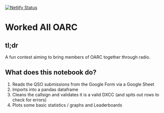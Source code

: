 [![Netlify Status](https://api.netlify.com/api/v1/badges/ee42e5f7-6f9d-49e0-9cdb-c27a76197ca2/deploy-status)](https://app.netlify.com/sites/silver-alfajores-965b56/deploys)

# Worked All OARC

## tl;dr

A fun contest aiming to bring members of OARC together through radio.

## What does this notebook do?

1. Reads the QSO submissions from the Google Form via a Google Sheet
2. Imports into a pandas dataframe
3. Cleans the callsign and validates it is a valid DXCC (and spits out rows to check for errors)
4. Plots some basic statistics / graphs and Leaderboards
